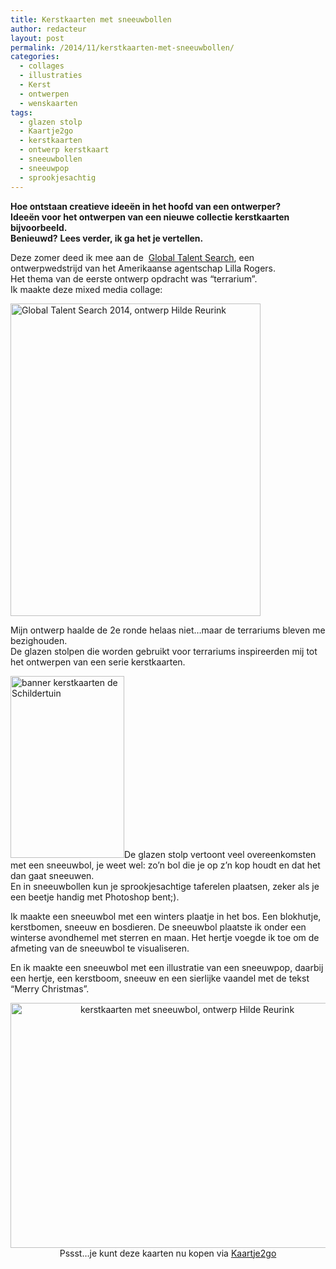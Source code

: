```yaml
---
title: Kerstkaarten met sneeuwbollen
author: redacteur
layout: post
permalink: /2014/11/kerstkaarten-met-sneeuwbollen/
categories:
  - collages
  - illustraties
  - Kerst
  - ontwerpen
  - wenskaarten
tags:
  - glazen stolp
  - Kaartje2go
  - kerstkaarten
  - ontwerp kerstkaart
  - sneeuwbollen
  - sneeuwpop
  - sprookjesachtig
---
```

**Hoe ontstaan creatieve ideeën in het hoofd van een ontwerper?**  
**Ideeën voor het ontwerpen van een nieuwe collectie kerstkaarten bijvoorbeeld.**  
**Benieuwd?** **Lees verder, ik ga het je vertellen.**

Deze zomer deed ik mee aan de  <a title="Lees op website van Lilla Rogers alles over de GTS" href="http://lillarogers.com/global-talent-search/" target="_blank">Global Talent Search</a>, een ontwerpwedstrijd van het Amerikaanse agentschap Lilla Rogers.  
Het thema van de eerste ontwerp opdracht was &#8220;terrarium&#8221;.  
Ik maakte deze mixed media collage:

<img class="aligncenter wp-image-7304 size-full" title="Global Talent Search 2014, ontwerp Hilde Reurink" src="http://www.schildertuin.nl/wordpress/wp-content/uploads/2014/11/global-talent-search-2014.jpg" alt="Global Talent Search 2014, ontwerp Hilde Reurink" width="400" height="500" />

Mijn ontwerp haalde de 2e ronde helaas niet…maar de terrariums bleven me bezighouden.  
De glazen stolpen die worden gebruikt voor terrariums inspireerden mij tot het ontwerpen van een serie kerstkaarten.

[<img class="alignleft wp-image-7346 " title="Bestel hier kerstkaarten" src="http://www.schildertuin.nl/wordpress/wp-content/uploads/2014/12/banner2_kerstkaarten.jpg" alt="banner kerstkaarten de Schildertuin" width="182" height="291" />][1]De glazen stolp vertoont veel overeenkomsten met een sneeuwbol, je weet wel: zo’n bol die je op z’n kop houdt en dat het dan gaat sneeuwen.  
En in sneeuwbollen kun je sprookjesachtige taferelen plaatsen, zeker als je een beetje handig met Photoshop bent;).

Ik maakte een sneeuwbol met een winters plaatje in het bos. Een blokhutje, kerstbomen, sneeuw en bosdieren. De sneeuwbol plaatste ik onder een winterse avondhemel met sterren en maan. Het hertje voegde ik toe om de afmeting van de sneeuwbol te visualiseren.

En ik maakte een sneeuwbol met een illustratie van een sneeuwpop, daarbij een hertje, een kerstboom, sneeuw en een sierlijke vaandel met de tekst &#8220;Merry Christmas&#8221;.

<p style="text-align: center;">
  <a href="https://www.kaartje2go.nl/kaartencollecties/december-cards?sk_id=48" target="_blank"><img class="aligncenter wp-image-7291 size-full" title="Deze kerstkaarten met sneeuwbol kun je kopen via Kaartje2go" src="http://www.schildertuin.nl/wordpress/wp-content/uploads/2014/11/kerstkaarten-met-sneeuwbol.jpg" alt="kerstkaarten met sneeuwbol, ontwerp Hilde Reurink" width="550" height="392" /></a>Pssst&#8230;je kunt deze kaarten nu kopen via <a href="https://www.kaartje2go.nl/kaartencollecties/december-cards?sk_id=48" target="_blank" rel="nofollow">Kaartje2go</a><a title="Bestel hier je kerstkaarten" href="https://www.kaartje2go.nl/kaartencollecties/december-cards?sk_id=48" target="_blank" rel="nofollow"><br /> </a>
</p>

 [1]: https://www.kaartje2go.nl/kaartencollecties/december-cards?sk_id=48